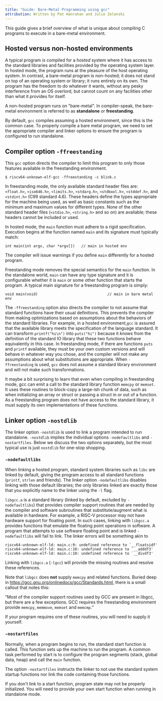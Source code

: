 ```yaml
---
title: "Guide: Bare-Metal Programming using gcc"
attribution: Written by Pat Hanrahan and Julie Zelenski
---
```



This guide gives a brief overview of what is unique about compiling C programs to execute in a bare-metal environment.

## Hosted versus non-hosted environments
A typical program is compiled for a _hosted_ system where it has access to
the standard libraries and facilities provided by the operating system layer. 
In hosted mode, the program runs at the pleasure of the host operating system.
In contrast, a bare-metal program is non-hosted; it does not stand on top of an
operating system or library; it runs entirely on its own. The program has the freedom
to do whatever it wants, without any pesky interference from an OS overlord, but
cannot count on any facilities other than what it provides for itself.

A non-hosted program runs on "bare-metal". In compiler-speak, the bare-metal
environment is referred to as __standalone__ or __freestanding__.

By default, `gcc` compiles assuming a hosted environment, since this is the common case. 
To properly compile a bare metal program, we need to set the appropriate compiler and 
linker options to ensure the program is configured to run standalone.

## Compiler option `-ffreestanding`
This `gcc` option directs the compiler to limit this program to only those features available in the freestanding environment. 

```console
$ riscv64-unknown-elf-gcc -ffreestanding -c blink.c
```

In freestanding mode, the only available standard header files are:
`<float.h>`, `<iso646.h>`, `<limits.h>`, `<stdarg.h>`, 
`<stdbool.h>`, `<stddef.h>`, and `<stdint.h>` (C99 standard 4.6).
These headers define the types appropriate for the machine being used, as well 
as basic constants such as the minimum and maximum values for different types.
None of the other standard header files (`<stdio.h>`, `<string.h>` and so on) are available;
these headers cannot be included or used.

In hosted mode, the `main` function must adhere to a rigid specification.
 Execution begins at the function named `main` and its signature must typically match:

    int main(int argv, char *argv[])   // main in hosted env

The compiler will issue warnings if you define `main` differently for a hosted program.

Freestanding mode removes the special semantics for the `main` function. In the standalone 
world, `main` can have any type signature and it is configurable whether it is `main` or 
some other function that starts the program. A typical main signature for 
a freestanding program is simply:

    void main(void)                                // main in bare metal env

The `-ffreestanding` option also directs the compiler to not assume that standard functions 
have their usual definitions. This prevents the compiler from making optimizations
based on assumptions about the behaviors of the standard libraries. For example, 
in a hosted environment,`gcc` is assured that the available library meets the 
specification of the language standard. It can transform `printf("hi\n")` into `puts("hi")` 
because it *knows* from the definition of the standard IO library that these two 
functions behave equivalently in this case. In freestanding mode, if there are functions `puts` and `printf`
available, they must be your own custom versions and will behave in whatever way you chose, and the
compiler will not make any assumptions  about what substitutions are appropriate.
When `-ffreestanding` is used, `gcc` does not assume a standard library environment and will not make such transformations.

It maybe a bit surprising to learn that even when compiling in freestanding mode,
gcc can emit a call to the standard library function `memcpy` or `memset`. It uses these routines to
block-copy a large-ish chunk of data, such as when initializing an array 
or struct or passing a struct in or out of a function. As a freestanding program does not have access
to the standard library, it must supply its own implementations of these functions.

## Linker option `-nostdlib`
The linker option `-nostdlib` is used to link a program intended to run standalone. `-nostdlib` implies
the individual options `-nodefaultlibs` and `-nostartfiles`. Below we discuss 
the two options separately, but the most typical use is just `nostdlib` for one-stop shopping.

### `-nodefaultlibs`
When linking a hosted program, standard system libraries such as `libc` are 
linked by default, giving the program access to all standard 
functions (`printf`, `strlen` and friends).  The linker option `-nodefaultlibs`
disables linking with those default libraries; the only libraries linked are
exactly those that you explicitly name to the linker using the `-l` flag.

`libgcc.a` is a standard library (linked by default, excluded by `-nodefaultlibs`) 
that provides compiler support routines that are needed by the compiler and software subroutines
that substitute/augment what is available in hardware.
 For example, a RISC-V processor may not have hardware support for floating point.  In such cases,
 linking with `libgcc.a` provides functions that emulate the floating point operations in software.
  A program that attempts to use software floating point and is linked `-nodefaultlibs` will fail to link. The linker errors will be something
akin to

```console
riscv64-unknown-elf-ld: main.c:9: undefined reference to `__floatsidf'
riscv64-unknown-elf-ld: main.c:10: undefined reference to `__adddf3'
riscv64-unknown-elf-ld: main.c:10: undefined reference to `__divdf3'
```
Linking with `libgcc.a` (`-lgcc`) will provide the missing routines and resolve these references.

Note that `libgcc` does __not__ supply `memcpy` and related functions. 
Buried deep in <https://gcc.gnu.org/onlinedocs/gcc/Standards.html>, there is a small
callout that notes this:

<q>Most of the compiler support routines used by GCC are present in libgcc,
but there are a few exceptions. GCC requires the freestanding environment
 provide `memcpy`, `memmove`, `memset` and `memcmp`.</q>

If your program requires one of these routines, you will need to supply it yourself.

### `-nostartfiles`
Normally, when a program begins to run, the standard start function is called.
 This function sets up the machine to run the program.
A common task performed by start is to configure the program segments (stack, global data, heap) and call the `main` function.

The option `-nostartfiles`
instructs the linker to not use the standard system startup functions nor 
link the code containing those functions.

If you don't link to a start function, program state may not be properly initialized.
You will need to provide your own start function when running in standalone mode.



